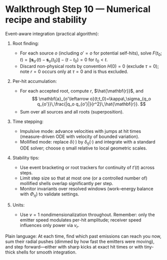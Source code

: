 # Walkthrough Step 10 — Numerical recipe and stability

Event-aware integration (practical algorithm):

1. Root finding:
   - For each source $o$ (including $o'=o$ for potential self-hits), solve $F(t_0;t)=\|\mathbf{s}_{o'}(t)-\mathbf{s}_o(t_0)\|-(t-t_0)=0$ for $t_0< t$.
   - Discard non-physical roots by convention $H(0)=0$ (exclude $\tau=0$); note $r=0$ occurs only at $\tau=0$ and is thus excluded.

2. Per-hit accumulation:
   - For each accepted root, compute $r$, $\hat{\mathbf{r}}$, and
     $$
     \mathbf{a}_{o'\leftarrow o}(t;t_0)=\kappa\,\sigma_{q_o q_{o'}}\,\frac{|q_o q_{o'}|}{r^2}\,\hat{\mathbf{r}}.
     $$
   - Sum over all sources and all roots (superposition).

3. Time stepping:
   - Impulsive mode: advance velocities with jumps at hit times (measure-driven ODE with velocity of bounded variation).
   - Mollified mode: replace $\delta(\cdot)$ by $\delta_\eta(\cdot)$ and integrate with a standard ODE solver; choose $\eta$ small relative to local geometric scales.

4. Stability tips:
   - Use event bracketing or root trackers for continuity of $t'(t)$ across steps.
   - Limit step size so that at most one (or a controlled number of) mollified shells overlap significantly per step.
   - Monitor invariants over resolved windows (work–energy balance with $\Phi_\eta$) to validate settings.

5. Units:
   - Use $v=1$ nondimensionalization throughout. Remember: only the emitter speed modulates per-hit amplitude; receiver speed influences only power via $v_r$.

Plain language: At each time, find which past emissions can reach you now, sum their radial pushes (dimmed by how fast the emitters were moving), and step forward—either with sharp kicks at exact hit times or with tiny-thick shells for smooth integration.
